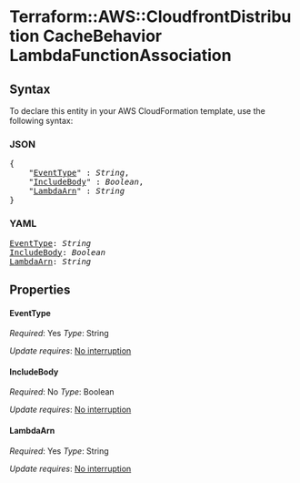 # Terraform::AWS::CloudfrontDistribution CacheBehavior LambdaFunctionAssociation

## Syntax

To declare this entity in your AWS CloudFormation template, use the following syntax:

### JSON

<pre>
{
    "<a href="#eventtype" title="EventType">EventType</a>" : <i>String</i>,
    "<a href="#includebody" title="IncludeBody">IncludeBody</a>" : <i>Boolean</i>,
    "<a href="#lambdaarn" title="LambdaArn">LambdaArn</a>" : <i>String</i>
}
</pre>

### YAML

<pre>
<a href="#eventtype" title="EventType">EventType</a>: <i>String</i>
<a href="#includebody" title="IncludeBody">IncludeBody</a>: <i>Boolean</i>
<a href="#lambdaarn" title="LambdaArn">LambdaArn</a>: <i>String</i>
</pre>

## Properties

#### EventType

_Required_: Yes
_Type_: String

_Update requires_: [No interruption](https://docs.aws.amazon.com/AWSCloudFormation/latest/UserGuide/using-cfn-updating-stacks-update-behaviors.html#update-no-interrupt)

#### IncludeBody

_Required_: No
_Type_: Boolean

_Update requires_: [No interruption](https://docs.aws.amazon.com/AWSCloudFormation/latest/UserGuide/using-cfn-updating-stacks-update-behaviors.html#update-no-interrupt)

#### LambdaArn

_Required_: Yes
_Type_: String

_Update requires_: [No interruption](https://docs.aws.amazon.com/AWSCloudFormation/latest/UserGuide/using-cfn-updating-stacks-update-behaviors.html#update-no-interrupt)

